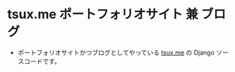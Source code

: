 
# tsux.me ポートフォリオサイト 兼 ブログ

* ポートフォリオサイトかつブログとしてやっている [tsux.me](https://tsux.me/) の Django ソースコードです。
